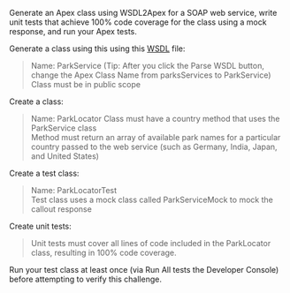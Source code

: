 Generate an Apex class using WSDL2Apex for a SOAP web service, write unit tests that achieve 100% code coverage for the class using a mock response, and run your Apex tests.  

Generate a class using this using this [WSDL](https://th-apex-soap-service.herokuapp.com/assets/parks.xml?_ga=2.147545011.529718750.1632683419-1511497032.1621268416&_gac=1.18218059.1631713406.Cj0KCQjws4aKBhDPARIsAIWH0JXgyeafHk8zr-A0lfd4nLxiBiWk1Ok4B52JP3cm1k29dUmPlYuMonYaAsAxEALw_wcB) file:  
> Name: ParkService (Tip: After you click the Parse WSDL button, change the Apex Class Name from parksServices to ParkService)  
> Class must be in public scope  

Create a class:  
> Name: ParkLocator 
> Class must have a country method that uses the ParkService class  
> Method must return an array of available park names for a particular country passed to the web service (such as Germany, India, Japan, and United States)  

Create a test class:  
> Name: ParkLocatorTest  
> Test class uses a mock class called ParkServiceMock to mock the callout response  

Create unit tests:  
> Unit tests must cover all lines of code included in the ParkLocator class, resulting in 100% code coverage.  

Run your test class at least once (via Run All tests the Developer Console) before attempting to verify this challenge.